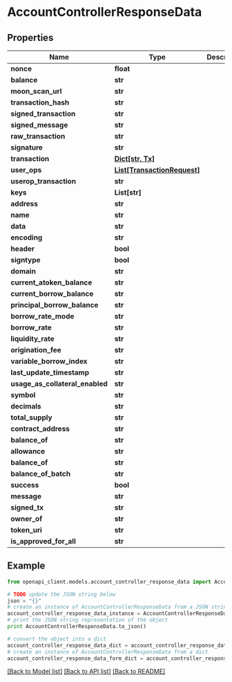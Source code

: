 # AccountControllerResponseData


## Properties
Name | Type | Description | Notes
------------ | ------------- | ------------- | -------------
**nonce** | **float** |  | 
**balance** | **str** |  | 
**moon_scan_url** | **str** |  | [optional] 
**transaction_hash** | **str** |  | 
**signed_transaction** | **str** |  | 
**signed_message** | **str** |  | [optional] 
**raw_transaction** | **str** |  | [optional] 
**signature** | **str** |  | [optional] 
**transaction** | [**Dict[str, Tx]**](Tx.md) |  | [optional] 
**user_ops** | [**List[TransactionRequest]**](TransactionRequest.md) |  | [optional] 
**userop_transaction** | **str** |  | [optional] 
**keys** | **List[str]** |  | [optional] 
**address** | **str** |  | 
**name** | **str** |  | [optional] 
**data** | **str** |  | 
**encoding** | **str** |  | [optional] 
**header** | **bool** |  | [optional] 
**signtype** | **bool** |  | [optional] 
**domain** | **str** |  | 
**current_atoken_balance** | **str** |  | 
**current_borrow_balance** | **str** |  | 
**principal_borrow_balance** | **str** |  | 
**borrow_rate_mode** | **str** |  | 
**borrow_rate** | **str** |  | 
**liquidity_rate** | **str** |  | 
**origination_fee** | **str** |  | 
**variable_borrow_index** | **str** |  | 
**last_update_timestamp** | **str** |  | 
**usage_as_collateral_enabled** | **str** |  | 
**symbol** | **str** |  | [optional] 
**decimals** | **str** |  | [optional] 
**total_supply** | **str** |  | [optional] 
**contract_address** | **str** |  | [optional] 
**balance_of** | **str** |  | [optional] 
**allowance** | **str** |  | [optional] 
**balance_of** | **str** |  | [optional] 
**balance_of_batch** | **str** |  | [optional] 
**success** | **bool** |  | 
**message** | **str** |  | 
**signed_tx** | **str** |  | [optional] 
**owner_of** | **str** |  | [optional] 
**token_uri** | **str** |  | [optional] 
**is_approved_for_all** | **str** |  | [optional] 

## Example

```python
from openapi_client.models.account_controller_response_data import AccountControllerResponseData

# TODO update the JSON string below
json = "{}"
# create an instance of AccountControllerResponseData from a JSON string
account_controller_response_data_instance = AccountControllerResponseData.from_json(json)
# print the JSON string representation of the object
print AccountControllerResponseData.to_json()

# convert the object into a dict
account_controller_response_data_dict = account_controller_response_data_instance.to_dict()
# create an instance of AccountControllerResponseData from a dict
account_controller_response_data_form_dict = account_controller_response_data.from_dict(account_controller_response_data_dict)
```
[[Back to Model list]](../README.md#documentation-for-models) [[Back to API list]](../README.md#documentation-for-api-endpoints) [[Back to README]](../README.md)


